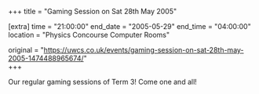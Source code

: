 +++
title = "Gaming Session on Sat 28th May 2005"

[extra]
time = "21:00:00"
end_date = "2005-05-29"
end_time = "04:00:00"
location = "Physics Concourse Computer Rooms"

original = "https://uwcs.co.uk/events/gaming-session-on-sat-28th-may-2005-1474488965674/"    
+++

Our regular gaming sessions of Term 3\! Come one and all\!

